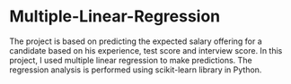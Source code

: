 # Multiple-Linear-Regression

The project is based on predicting the expected salary offering for a candidate based on his experience, test score and interview score. In this project, I used multiple linear regression to make predictions. The regression analysis is performed using scikit-learn library in Python.
